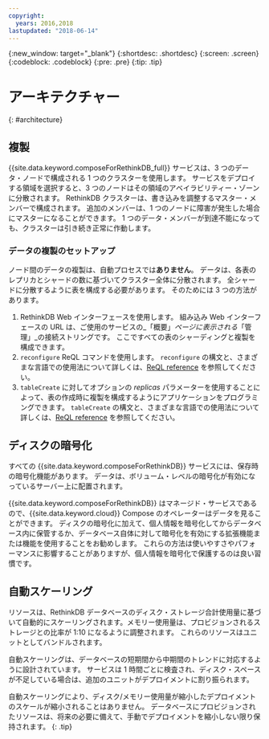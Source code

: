 ```yaml
---
copyright:
  years: 2016,2018
lastupdated: "2018-06-14"
---
```


{:new_window: target="_blank"}
{:shortdesc: .shortdesc}
{:screen: .screen}
{:codeblock: .codeblock}
{:pre: .pre}
{:tip: .tip}

# アーキテクチャー 
{: #architecture}

## 複製

{{site.data.keyword.composeForRethinkDB_full}} サービスは、3 つのデータ・ノードで構成される 1 つのクラスターを使用します。 サービスをデプロイする領域を選択すると、3 つのノードはその領域のアベイラビリティー・ゾーンに分散されます。 RethinkDB クラスターは、書き込みを調整するマスター・メンバーで構成されます。  追加のメンバーは、1 つのノードに障害が発生した場合にマスターになることができます。 1 つのデータ・メンバーが到達不能になっても、クラスターは引き続き正常に作動します。

### データの複製のセットアップ

ノード間のデータの複製は、自動プロセスでは**ありません**。 データは、各表のレプリカとシャードの数に基づいてクラスター全体に分散されます。 全シャードに分散するように表を構成する必要があります。 そのためには 3 つの方法があります。

1. RethinkDB Web インターフェースを使用します。 組み込み Web インターフェースの URL は、ご使用のサービスの_「概要」_ページに表示される_「管理」_の接続ストリングです。 ここですべての表のシャーディングと複製を構成できます。
2. `reconfigure` ReQL コマンドを使用します。 `reconfigure` の構文と、さまざまな言語での使用法について詳しくは、[ReQL reference](https://www.rethinkdb.com/api/javascript/reconfigure/) を参照してください。
3. `tableCreate` に対してオプションの _replicas_ パラメーターを使用することによって、表の作成時に複製を構成するようにアプリケーションをプログラミングできます。 `tableCreate` の構文と、さまざまな言語での使用法について詳しくは、[ReQL reference](https://www.rethinkdb.com/api/javascript/table_create/) を参照してください。

## ディスクの暗号化

すべての {{site.data.keyword.composeForRethinkDB}} サービスには、保存時の暗号化機能があります。 データは、ボリューム・レベルの暗号化が有効になっているサーバー上に配置されます。 

{{site.data.keyword.composeForRethinkDB}} はマネージド・サービスであるので、{{site.data.keyword.cloud}} Compose のオペレーターはデータを見ることができます。 ディスクの暗号化に加えて、個人情報を暗号化してからデータベース内に保管するか、データベース自体に対して暗号化を有効にする拡張機能または機能を使用することをお勧めします。 これらの方法は使いやすさやパフォーマンスに影響することがありますが、個人情報を暗号化で保護するのは良い習慣です。

## 自動スケーリング

リソースは、RethinkDB データベースのディスク・ストレージ合計使用量に基づいて自動的にスケーリングされます。メモリー使用量は、プロビジョンされるストレージとの比率が 1:10 になるように調整されます。 これらのリソースはユニットとしてバンドルされます。

自動スケーリングは、データベースの短期間から中期間のトレンドに対応するように設計されています。 サービスは 1 時間ごとに検査され、ディスク・スペースが不足している場合は、追加のユニットがデプロイメントに割り振られます。

自動スケーリングにより、ディスク/メモリー使用量が縮小したデプロイメントのスケールが縮小されることはありません。 データベースにプロビジョンされたリソースは、将来の必要に備えて、手動でデプロイメントを縮小しない限り保持されます。
{: .tip}
